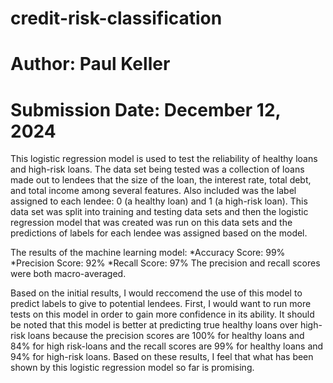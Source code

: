 # credit-risk-classification
# Author: Paul Keller
# Submission Date: December 12, 2024

This logistic regression model is used to test the reliability of healthy loans and high-risk loans. The data set being tested was a collection of loans made out to lendees that the size of the loan, the interest rate, total debt, and total income among several features. Also included was the label assigned to each lendee: 0 (a healthy loan) and 1 (a high-risk loan). This data set was split into training and testing data sets and then the logistic regression model that was created was run on this data sets and the predictions of labels for each lendee was assigned based on the model.

The results of the machine learning model:
    *Accuracy Score: 99%
    *Precision Score: 92%
    *Recall Score: 97%
The precision and recall scores were both macro-averaged.

Based on the initial results, I would reccomend the use of this model to predict labels to give to potential lendees. First, I would want to run more tests on this model in order to gain more confidence in its ability. It should be noted that this model is better at predicting true healthy loans over high-risk loans because the precision scores are 100% for healthy loans and 84% for high risk-loans and the recall scores are 99% for healthy loans and 94% for high-risk loans. Based on these results, I feel that what has been shown by this logistic regression model so far is promising.

